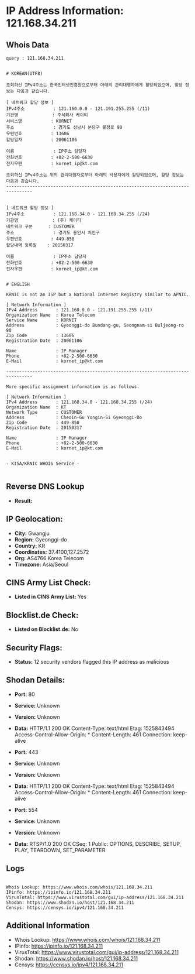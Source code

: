 # IP Address Information: 121.168.34.211

## Whois Data
```
query : 121.168.34.211


# KOREAN(UTF8)

조회하신 IPv4주소는 한국인터넷진흥원으로부터 아래의 관리대행자에게 할당되었으며, 할당 정보는 다음과 같습니다.

[ 네트워크 할당 정보 ]
IPv4주소           : 121.160.0.0 - 121.191.255.255 (/11)
기관명             : 주식회사 케이티
서비스명           : KORNET
주소               : 경기도 성남시 분당구 불정로 90
우편번호           : 13606
할당일자           : 20061106

이름               : IP주소 담당자
전화번호           : +82-2-500-6630
전자우편           : kornet_ip@kt.com

조회하신 IPv4주소는 위의 관리대행자로부터 아래의 사용자에게 할당되었으며, 할당 정보는 다음과 같습니다.
--------------------------------------------------------------------------------


[ 네트워크 할당 정보 ]
IPv4주소           : 121.168.34.0 - 121.168.34.255 (/24)
기관명             : (주) 케이티
네트워크 구분      : CUSTOMER
주소               : 경기도 용인시 처인구
우편번호           : 449-850
할당내역 등록일    : 20150317

이름               : IP주소 담당자
전화번호           : +82-2-500-6630
전자우편           : kornet_ip@kt.com


# ENGLISH

KRNIC is not an ISP but a National Internet Registry similar to APNIC.

[ Network Information ]
IPv4 Address       : 121.160.0.0 - 121.191.255.255 (/11)
Organization Name  : Korea Telecom
Service Name       : KORNET
Address            : Gyeonggi-do Bundang-gu, Seongnam-si Buljeong-ro 90
Zip Code           : 13606
Registration Date  : 20061106

Name               : IP Manager
Phone              : +82-2-500-6630
E-Mail             : kornet_ip@kt.com

--------------------------------------------------------------------------------

More specific assignment information is as follows.

[ Network Information ]
IPv4 Address       : 121.168.34.0 - 121.168.34.255 (/24)
Organization Name  : KT
Network Type       : CUSTOMER
Address            : Cheoin-Gu Yongin-Si Gyeonggi-Do
Zip Code           : 449-850
Registration Date  : 20150317

Name               : IP Manager
Phone              : +82-2-500-6630
E-Mail             : kornet_ip@kt.com


- KISA/KRNIC WHOIS Service -


```
## Reverse DNS Lookup
- **Result:** 

## IP Geolocation:
- **City:** Gwangju
- **Region:** Gyeonggi-do
- **Country:** KR
- **Coordinates:** 37.4100,127.2572
- **Org:** AS4766 Korea Telecom
- **Timezone:** Asia/Seoul

## CINS Army List Check:
- **Listed in CINS Army List:** 
Yes

## Blocklist.de Check:
- **Listed on Blocklist.de:** 
No

## Security Flags:
- **Status:** 12 security vendors flagged this IP address as malicious

## Shodan Details:
- **Port:** 80
- **Service:** Unknown
- **Version:** Unknown
- **Data:** HTTP/1.1 200 OK
Content-Type: text/html
Etag: 1525843494
Access-Control-Allow-Origin: *
Content-Length: 461
Connection: keep-alive



- **Port:** 443
- **Service:** Unknown
- **Version:** Unknown
- **Data:** HTTP/1.1 200 OK
Content-Type: text/html
Etag: 1525843494
Access-Control-Allow-Origin: *
Content-Length: 461
Connection: keep-alive



- **Port:** 554
- **Service:** Unknown
- **Version:** Unknown
- **Data:** RTSP/1.0 200 OK
CSeq: 1
Public: OPTIONS, DESCRIBE, SETUP, PLAY, TEARDOWN, SET_PARAMETER



## Logs
```

Whois Lookup: https://www.whois.com/whois/121.168.34.211
IPinfo: https://ipinfo.io/121.168.34.211
VirusTotal: https://www.virustotal.com/gui/ip-address/121.168.34.211
Shodan: https://www.shodan.io/host/121.168.34.211
Censys: https://censys.io/ipv4/121.168.34.211

```
## Additional Information
- Whois Lookup: https://www.whois.com/whois/121.168.34.211
- IPinfo: https://ipinfo.io/121.168.34.211
- VirusTotal: https://www.virustotal.com/gui/ip-address/121.168.34.211
- Shodan: https://www.shodan.io/host/121.168.34.211
- Censys: https://censys.io/ipv4/121.168.34.211

